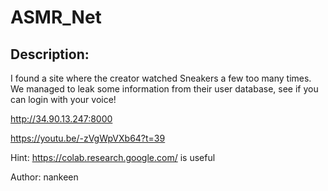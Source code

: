 
# ASMR_Net
## Description:
I found a site where the creator watched Sneakers a few too many times. We managed to leak some information from their user database, see if you can login with your voice!

http://34.90.13.247:8000

https://youtu.be/-zVgWpVXb64?t=39

Hint: https://colab.research.google.com/ is useful

Author: nankeen

